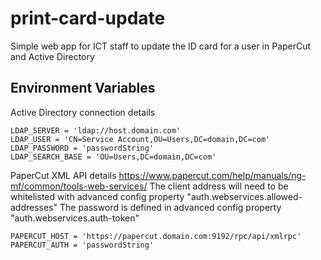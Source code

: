 # print-card-update
Simple web app for ICT staff to update the ID card for a user in PaperCut and Active Directory

## Environment Variables
Active Directory connection details
```
LDAP_SERVER = 'ldap://host.domain.com'
LDAP_USER = 'CN=Service Account,OU=Users,DC=domain,DC=com'
LDAP_PASSWORD = 'passwordString'
LDAP_SEARCH_BASE = 'OU=Users,DC=domain,DC=com'
```
PaperCut XML API details
https://www.papercut.com/help/manuals/ng-mf/common/tools-web-services/
The client address will need to be whitelisted with advanced config property "auth.webservices.allowed-addresses"
The password is defined in advanced config property "auth.webservices.auth-token"
```
PAPERCUT_HOST = 'https://papercut.domain.com:9192/rpc/api/xmlrpc'
PAPERCUT_AUTH = 'passwordString'
```